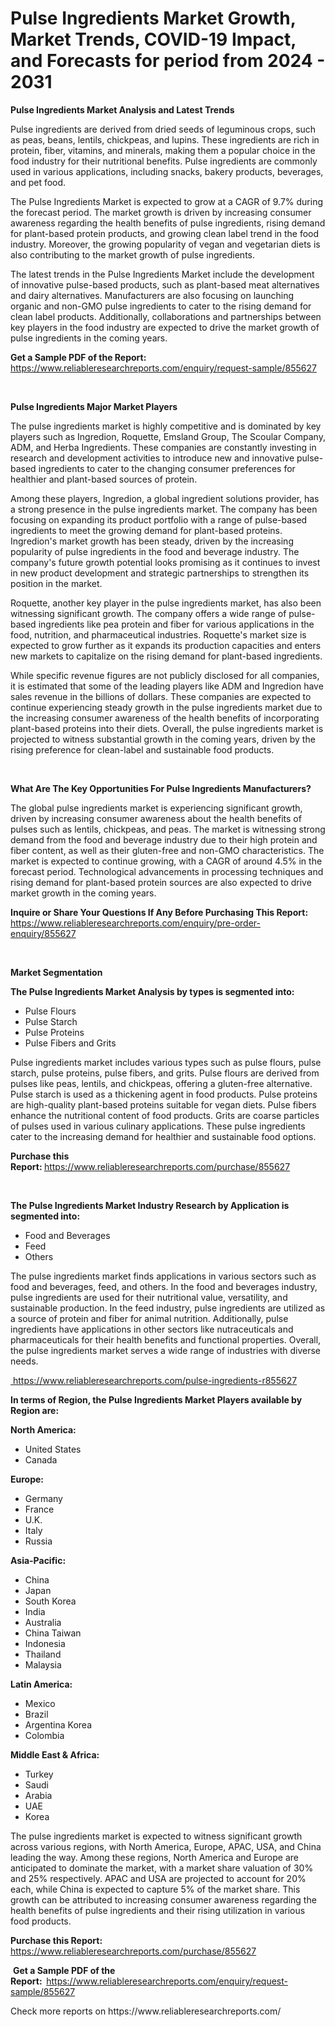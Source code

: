 <p><h1>Pulse Ingredients Market Growth, Market Trends, COVID-19 Impact, and Forecasts for period from 2024 - 2031</h1></p><p><strong>Pulse Ingredients Market Analysis and Latest Trends</strong></p>
<p><p>Pulse ingredients are derived from dried seeds of leguminous crops, such as peas, beans, lentils, chickpeas, and lupins. These ingredients are rich in protein, fiber, vitamins, and minerals, making them a popular choice in the food industry for their nutritional benefits. Pulse ingredients are commonly used in various applications, including snacks, bakery products, beverages, and pet food.</p><p>The Pulse Ingredients Market is expected to grow at a CAGR of 9.7% during the forecast period. The market growth is driven by increasing consumer awareness regarding the health benefits of pulse ingredients, rising demand for plant-based protein products, and growing clean label trend in the food industry. Moreover, the growing popularity of vegan and vegetarian diets is also contributing to the market growth of pulse ingredients.</p><p>The latest trends in the Pulse Ingredients Market include the development of innovative pulse-based products, such as plant-based meat alternatives and dairy alternatives. Manufacturers are also focusing on launching organic and non-GMO pulse ingredients to cater to the rising demand for clean label products. Additionally, collaborations and partnerships between key players in the food industry are expected to drive the market growth of pulse ingredients in the coming years.</p></p>
<p><strong>Get a Sample PDF of the Report:&nbsp;</strong> <a href="https://www.reliableresearchreports.com/enquiry/request-sample/855627">https://www.reliableresearchreports.com/enquiry/request-sample/855627</a></p>
<p>&nbsp;</p>
<p><strong>Pulse Ingredients Major Market Players</strong></p>
<p><p>The pulse ingredients market is highly competitive and is dominated by key players such as Ingredion, Roquette, Emsland Group, The Scoular Company, ADM, and Herba Ingredients. These companies are constantly investing in research and development activities to introduce new and innovative pulse-based ingredients to cater to the changing consumer preferences for healthier and plant-based sources of protein.</p><p>Among these players, Ingredion, a global ingredient solutions provider, has a strong presence in the pulse ingredients market. The company has been focusing on expanding its product portfolio with a range of pulse-based ingredients to meet the growing demand for plant-based proteins. Ingredion's market growth has been steady, driven by the increasing popularity of pulse ingredients in the food and beverage industry. The company's future growth potential looks promising as it continues to invest in new product development and strategic partnerships to strengthen its position in the market.</p><p>Roquette, another key player in the pulse ingredients market, has also been witnessing significant growth. The company offers a wide range of pulse-based ingredients like pea protein and fiber for various applications in the food, nutrition, and pharmaceutical industries. Roquette's market size is expected to grow further as it expands its production capacities and enters new markets to capitalize on the rising demand for plant-based ingredients.</p><p>While specific revenue figures are not publicly disclosed for all companies, it is estimated that some of the leading players like ADM and Ingredion have sales revenue in the billions of dollars. These companies are expected to continue experiencing steady growth in the pulse ingredients market due to the increasing consumer awareness of the health benefits of incorporating plant-based proteins into their diets. Overall, the pulse ingredients market is projected to witness substantial growth in the coming years, driven by the rising preference for clean-label and sustainable food products.</p></p>
<p>&nbsp;</p>
<p><strong>What Are The Key Opportunities For Pulse Ingredients Manufacturers?</strong></p>
<p><p>The global pulse ingredients market is experiencing significant growth, driven by increasing consumer awareness about the health benefits of pulses such as lentils, chickpeas, and peas. The market is witnessing strong demand from the food and beverage industry due to their high protein and fiber content, as well as their gluten-free and non-GMO characteristics. The market is expected to continue growing, with a CAGR of around 4.5% in the forecast period. Technological advancements in processing techniques and rising demand for plant-based protein sources are also expected to drive market growth in the coming years.</p></p>
<p><strong>Inquire or Share Your Questions If Any Before Purchasing This Report:</strong> <a href="https://www.reliableresearchreports.com/enquiry/pre-order-enquiry/855627">https://www.reliableresearchreports.com/enquiry/pre-order-enquiry/855627</a></p>
<p>&nbsp;</p>
<p><strong>Market Segmentation</strong></p>
<p><strong>The Pulse Ingredients Market Analysis by types is segmented into:</strong></p>
<p><ul><li>Pulse Flours</li><li>Pulse Starch</li><li>Pulse Proteins</li><li>Pulse Fibers and Grits</li></ul></p>
<p><p>Pulse ingredients market includes various types such as pulse flours, pulse starch, pulse proteins, pulse fibers, and grits. Pulse flours are derived from pulses like peas, lentils, and chickpeas, offering a gluten-free alternative. Pulse starch is used as a thickening agent in food products. Pulse proteins are high-quality plant-based proteins suitable for vegan diets. Pulse fibers enhance the nutritional content of food products. Grits are coarse particles of pulses used in various culinary applications. These pulse ingredients cater to the increasing demand for healthier and sustainable food options.</p></p>
<p><strong>Purchase this Report:&nbsp;</strong><a href="https://www.reliableresearchreports.com/purchase/855627">https://www.reliableresearchreports.com/purchase/855627</a></p>
<p>&nbsp;</p>
<p><strong>The Pulse Ingredients Market Industry Research by Application is segmented into:</strong></p>
<p><ul><li>Food and Beverages</li><li>Feed</li><li>Others</li></ul></p>
<p><p>The pulse ingredients market finds applications in various sectors such as food and beverages, feed, and others. In the food and beverages industry, pulse ingredients are used for their nutritional value, versatility, and sustainable production. In the feed industry, pulse ingredients are utilized as a source of protein and fiber for animal nutrition. Additionally, pulse ingredients have applications in other sectors like nutraceuticals and pharmaceuticals for their health benefits and functional properties. Overall, the pulse ingredients market serves a wide range of industries with diverse needs.</p></p>
<p><a href="https://www.reliableresearchreports.com/pulse-ingredients-r855627">&nbsp;https://www.reliableresearchreports.com/pulse-ingredients-r855627</a></p>
<p><strong>In terms of Region, the Pulse Ingredients Market Players available by Region are:</strong></p>
<p>
    <p> <strong> North America: </strong>
        <ul>
            <li>United States</li>
            <li>Canada</li>
        </ul>
        </p> 
    <p> <strong> Europe: </strong>
        <ul>
            <li>Germany</li>
            <li>France</li>
            <li>U.K.</li>
            <li>Italy</li>
            <li>Russia</li>
        </ul>
        </p> 
    <p> <strong> Asia-Pacific: </strong>
        <ul>
            <li>China</li>
            <li>Japan</li>
            <li>South Korea</li>
            <li>India</li>
            <li>Australia</li>
            <li>China Taiwan</li>
            <li>Indonesia</li>
            <li>Thailand</li>
            <li>Malaysia</li>
        </ul>
        </p> 
    <p> <strong> Latin America: </strong>
        <ul>
            <li>Mexico</li>
            <li>Brazil</li>
            <li>Argentina Korea</li>
            <li>Colombia</li>
        </ul>
        </p> 
    <p> <strong> Middle East & Africa: </strong>
        <ul>
            <li>Turkey</li>
            <li>Saudi</li>
            <li>Arabia</li>
            <li>UAE</li>
            <li>Korea</li>
        </ul>
    </p>
    </p>
<p><p>The pulse ingredients market is expected to witness significant growth across various regions, with North America, Europe, APAC, USA, and China leading the way. Among these regions, North America and Europe are anticipated to dominate the market, with a market share valuation of 30% and 25% respectively. APAC and USA are projected to account for 20% each, while China is expected to capture 5% of the market share. This growth can be attributed to increasing consumer awareness regarding the health benefits of pulse ingredients and their rising utilization in various food products.</p></p>
<p><strong>Purchase this Report: </strong><a href="https://www.reliableresearchreports.com/purchase/855627">https://www.reliableresearchreports.com/purchase/855627</a></p>
<p>&nbsp;<strong>Get a Sample PDF of the Report:&nbsp;&nbsp;</strong><a href="https://www.reliableresearchreports.com/enquiry/request-sample/855627">https://www.reliableresearchreports.com/enquiry/request-sample/855627</a></p>
<p><strong></strong></p>
<p>Check more reports on https://www.reliableresearchreports.com/</p>